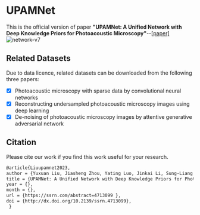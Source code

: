# UPAMNet
This is the official version of paper **"UPAMNet: A Unified Network with Deep Knowledge Priors for Photoacoustic Microscopy"**--[[paper]](https://papers.ssrn.com/sol3/papers.cfm?abstract_id=4713099)
![network-v7](https://github.com/Lrnyux/UPAMNet/assets/86871168/ee7af7eb-c32d-46d2-ac93-ec7a31b8ffd6)




## Related Datasets
Due to data licence, related datasets can be downloaded from the following three papers:
- [x] Photoacoustic microscopy with sparse data by convolutional neural networks
- [x] Reconstructing undersampled photoacoustic microscopy images using deep learning
- [x] De-noising of photoacoustic microscopy images by attentive generative adversarial network

## Citation
Please cite our work if you find this work useful for your research.
```latex
@article{Liuupamnet2023,
author = {Yuxuan Liu, Jiasheng Zhou, Yating Luo, Jinkai Li, Sung-Liang Chen, Yao Guo and Guang-Zhong Yang},
title = {UPAMNet: A Unified Network with Deep Knowledge Priors for Photoacoustic Microscopy},
year = {},
month = {},
url = {https://ssrn.com/abstract=4713099 },
doi = {http://dx.doi.org/10.2139/ssrn.4713099},
 } 
  
```
